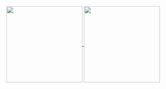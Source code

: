 <a href="https://github.com/anuraghazra/github-readme-stats">
  <img height=200 align="center" src="https://github-readme-start-gamma.vercel.app/api?username=Half-People&show_icons=true&theme=merko&locale=ja" />
</a>

<a href="https://github.com/anuraghazra/convoychat">
  <img height=200 align="center" src="https://github-readme-start-gamma.vercel.app/api/top-langs?username=Half-People&layout=compact&langs_count=8&card_width=320&locale=ja" />
</a>

